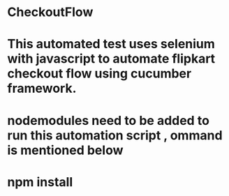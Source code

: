 # CheckoutFlow

# This automated test uses selenium with javascript to automate flipkart checkout flow using cucumber framework.

# nodemodules need to be added to run this automation script , ommand is mentioned below
# npm install
